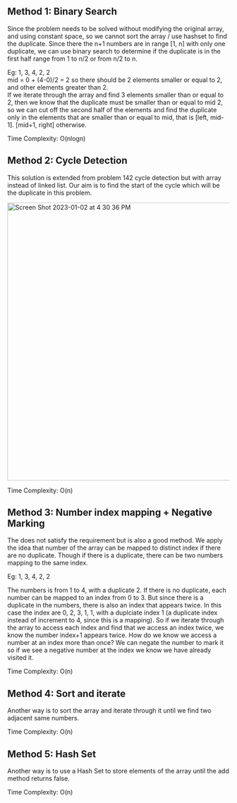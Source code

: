 ## Method 1: Binary Search

Since the problem needs to be solved without modifying the original array, and using constant space, so we cannot sort the array / use hashset to find the duplicate. Since there the n+1 numbers are in range [1, n] with only one duplicate, we can use binary search to determine if the duplicate is in the first
half range from 1 to n/2 or from n/2 to n.

Eg: 1, 3, 4, 2, 2 </br>
mid = 0 + (4-0)/2 = 2 so there should be 2 elements smaller or equal to 2, and other elements greater than 2. </br>
If we iterate through the array and find 3 elements smaller than or equal to 2, then we know that the duplicate must be smaller than or equal to mid 2, so we can cut off the second half of the elements and find the duplicate only in the elements that are smaller than or equal to mid, that is [left, mid-1]. [mid+1, right] otherwise.

Time Complexity: O(nlogn)

## Method 2: Cycle Detection

This solution is extended from problem 142 cycle detection but with array instead of linked list. Our aim is to find the start of the cycle which will be the duplicate in this problem.

<img width="630" alt="Screen Shot 2023-01-02 at 4 30 36 PM" src="https://user-images.githubusercontent.com/106039830/210282454-9cffe875-3cd4-4e8a-9e9e-5d947038471b.png">

Time Complexity: O(n)

## Method 3: Number index mapping + Negative Marking 

The does not satisfy the requirement but is also a good method. We apply the idea that number of the array can be mapped to distinct index if there are no
duplicate. Though if there is a duplicate, there can be two numbers mapping to the same index.

Eg: 1, 3, 4, 2, 2 </br>

The numbers is from 1 to 4, with a duplicate 2. If there is no duplicate, each number can be mapped to an index from 0 to 3. But since there is a duplicate in the numbers, there is also an index that appears twice. In this case the index are 0, 2, 3, 1, 1, with a duplciate index 1 (a duplicate index instead of increment to 4, since this is a mapping). So if we iterate through the array to access each index and find that we access an index twice, we know the number index+1 appears twice. How do we know we access a number at an index more than once? We can negate the number to mark it so if we see a negative number at the index we know we have already visited it.

Time Complexity: O(n)

## Method 4: Sort and iterate
Another way is to sort the array and iterate through it until we find two adjacent same numbers.

Time Complexity: O(n)

## Method 5: Hash Set
Another way is to use a Hash Set to store elements of the array until the add method returns false.

Time Complexity: O(n)
